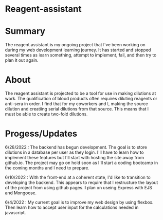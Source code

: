 # Reagent-assistant

# Summary
The reagent assistant is my ongoing project that I've been working on during my web development learning journey. It has started and stopped several times as learn something, attempt to implement, fail, and then try to plan it out again.

# About
The reagent assistant is projected to be a tool for use in making dilutions at work. The qualification of blood products often requires diluting reagents or anti-sera in order. I find that for my coworkers and I, making the source dilution and creatiing serial dilutions from that source. This means that I must be able to create two-fold dilutions.

# Progess/Updates
6/28/2022 : The backend has begun development. The goal is to store dilutions in a database per user as they login. I'll have to learn how to implement these features but I'll start with hosting the site away from github.io. The project may go on hold soon as I'll start a coding bootcamp in the coming months and I need to prepare.

6/10/2022 : With the front-end at a coherent state, I'd like to transition to developing the backend. This appears to require that I restructure the layout of the project from using github pages. I plan on useing Express with EJS and Mongoose.

6/4/2022 : My current goal is to improve my web design by using flexbox. Then learn how to accept user input for the calculations needed in javascript.




